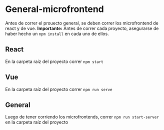 # General-microfrontend
Antes de correr el prouecto general, se deben correr los microfrontend de react y de vue.
**Importante:** Antes de correr cada proyecto, asegurarse de haber hecho un `npm install` en cada uno de ellos.

## React
En la carpeta raíz del proyecto correr `npm start`
## Vue
En la carpeta raíz del proyecto correr `npm run serve`
## General
Luego de tener corriendo los microfrontends, correr `npm run start-server` en la carpeta raíz del proyecto



